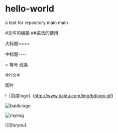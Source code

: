 # hello-world
a test for repository
main  main  

#文件的编辑
##语法的使用

大标题====

中标题----

=
等号  线条

    单行文本
    
图片

!［百度logo］(http://www.baidu.com/img/bdlogo.gif)

![baidulogo](http://www.baidu.com/img/bdlogo.gif)

![myimg](http://www.downxia.com/uploadfiles/2015/0916/20150916020244559.jpg)

![][foryou]
    
    
